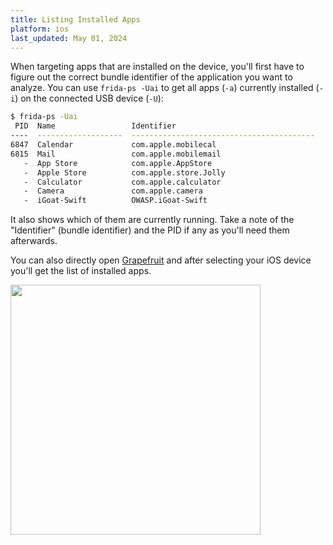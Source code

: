 ```yaml
---
title: Listing Installed Apps
platform: ios
last_updated: May 01, 2024
---
```


When targeting apps that are installed on the device, you'll first have to figure out the correct bundle identifier of the application you want to analyze. You can use `frida-ps -Uai` to get all apps (`-a`) currently installed (`-i`) on the connected USB device (`-U`):

```bash
$ frida-ps -Uai
 PID  Name                 Identifier
----  -------------------  -----------------------------------------
6847  Calendar             com.apple.mobilecal
6815  Mail                 com.apple.mobilemail
   -  App Store            com.apple.AppStore
   -  Apple Store          com.apple.store.Jolly
   -  Calculator           com.apple.calculator
   -  Camera               com.apple.camera
   -  iGoat-Swift          OWASP.iGoat-Swift
```

It also shows which of them are currently running. Take a note of the "Identifier" (bundle identifier) and the PID if any as you'll need them afterwards.

You can also directly open [Grapefruit](../../tools/ios/MASTG-TOOL-0061.md "Grapefruit") and after selecting your iOS device you'll get the list of installed apps.

<img src="../../../../../assets/Images/Chapters/0x06b/grapefruit_installed_apps.png" width="400px" />

